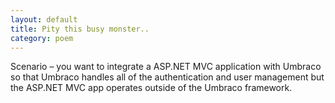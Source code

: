 ```yaml
---
layout: default
title: Pity this busy monster..
category: poem
---
```


Scenario – you want to integrate a ASP.NET MVC application with Umbraco so that Umbraco handles all of the authentication and user management but the ASP.NET MVC app operates outside of the Umbraco framework.

